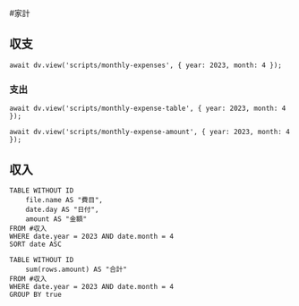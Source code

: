 #家計
## 収支
```dataviewjs
await dv.view('scripts/monthly-expenses', { year: 2023, month: 4 });
```
### 支出
```dataviewjs
await dv.view('scripts/monthly-expense-table', { year: 2023, month: 4 });
```
```dataviewjs
await dv.view('scripts/monthly-expense-amount', { year: 2023, month: 4 });
```
## 収入
```dataview
TABLE WITHOUT ID
    file.name AS "費目",
    date.day AS "日付",
    amount AS "金額"
FROM #収入
WHERE date.year = 2023 AND date.month = 4
SORT date ASC
```
```dataview
TABLE WITHOUT ID
    sum(rows.amount) AS "合計"
FROM #収入
WHERE date.year = 2023 AND date.month = 4
GROUP BY true
```
